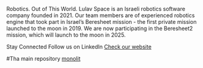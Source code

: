 Robotics. Out of This World.
Lulav Space is an Israeli robotics software company founded in 2021.
Our team members are of experienced robotics engine that took part in Israel’s Beresheet mission - the first private mission launched to the moon in 2019.
We are now participating in the Beresheet2 mission, which will launch to the moon in 2025.

Stay Connected
Follow us on LinkedIn
[Check our website](citros.io)


#Tha main repository
[monolit](https://github.com/lulav-citros/citros-monolit)

